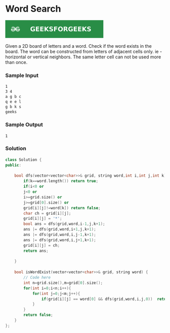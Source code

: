 # Word Search

[![Problem Link](../assets/gfg.svg)](https://practice.geeksforgeeks.org/problems/word-search/1/#)

Given a 2D board of letters and a word. Check if the word exists in the board. The word can be constructed from letters of adjacent cells only. ie - horizontal or vertical neighbors. The same letter cell can not be used more than once.

### Sample Input
```
1
3 4 
a g b c 
q e e l 
g b k s 
geeks
```
### Sample Output
```
1
```

### Solution
```cpp
class Solution {
public:

    bool dfs(vector<vector<char>>& grid, string word,int i,int j,int k){
        if(k==word.length()) return true;
        if(i<0 or
        j<0 or 
        i>=grid.size() or 
        j>=grid[0].size() or 
        grid[i][j]!=word[k]) return false;
        char ch = grid[i][j];
        grid[i][j] = '*';
        bool ans = dfs(grid,word,i-1,j,k+1);
        ans |= dfs(grid,word,i+1,j,k+1);
        ans |= dfs(grid,word,i,j-1,k+1);
        ans |= dfs(grid,word,i,j+1,k+1);
        grid[i][j] = ch;
        return ans;
        
    }

    bool isWordExist(vector<vector<char>>& grid, string word) {
        // Code here
        int n=grid.size(),m=grid[0].size();
        for(int i=0;i<n;i++){
            for(int j=0;j<m;j++){
                if(grid[i][j] == word[0] && dfs(grid,word,i,j,0))  return true;
            }
        }
        return false;
    }
};
```

